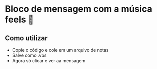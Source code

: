 
# Bloco de mensagem com a música feels 🤍

## Como utilizar
- Copie o código e cole em um arquivo de notas 
- Salve como .vbs
- Agora só clicar e ver aa mensagem 
